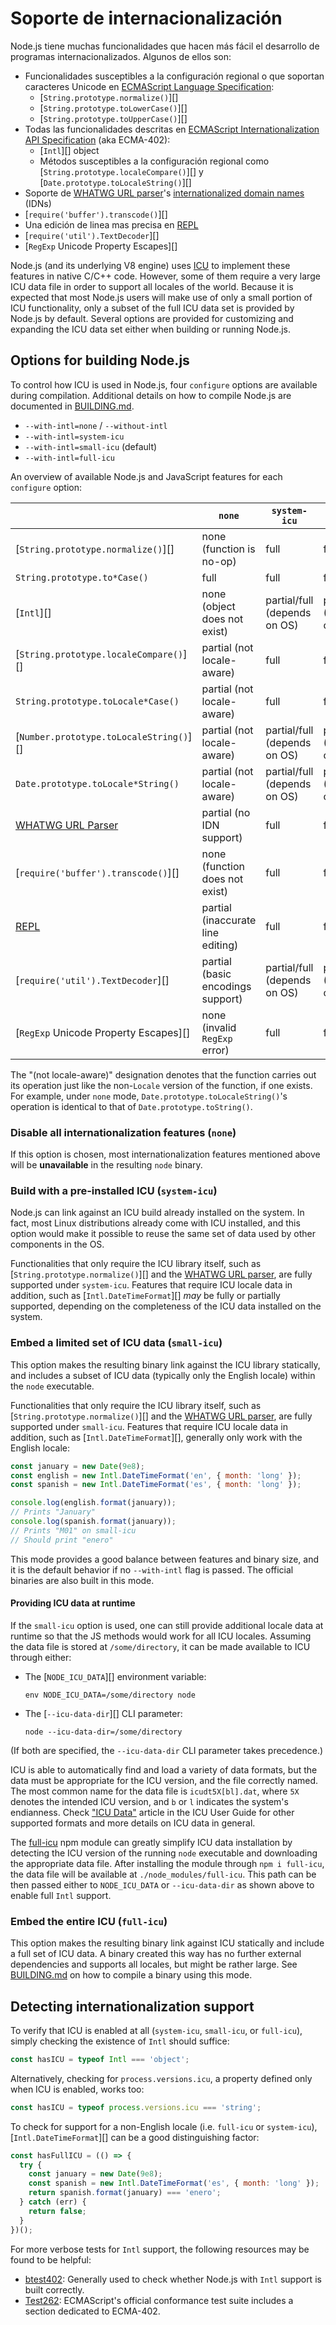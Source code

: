 # Soporte de internacionalización

<!--introduced_in=v8.2.0-->

<!-- type=misc -->

Node.js tiene muchas funcionalidades que hacen más fácil el desarrollo de programas internacionalizados. Algunos de ellos son:

- Funcionalidades susceptibles a la configuración regional o que soportan caracteres Unicode en [ECMAScript Language Specification](https://tc39.github.io/ecma262/): 
    - [`String.prototype.normalize()`][]
    - [`String.prototype.toLowerCase()`][]
    - [`String.prototype.toUpperCase()`][]
- Todas las funcionalidades descritas en [ECMAScript Internationalization API Specification](https://tc39.github.io/ecma402/) (aka ECMA-402): 
    - [`Intl`][] object
    - Métodos susceptibles a la configuración regional como [`String.prototype.localeCompare()`][] y [`Date.prototype.toLocaleString()`][]
- Soporte de [WHATWG URL parser](url.html#url_the_whatwg_url_api)'s [internationalized domain names](https://en.wikipedia.org/wiki/Internationalized_domain_name) (IDNs)
- [`require('buffer').transcode()`][]
- Una edición de linea mas precisa en [REPL](repl.html#repl_repl)
- [`require('util').TextDecoder`][]
- [`RegExp` Unicode Property Escapes][]

Node.js (and its underlying V8 engine) uses [ICU](http://icu-project.org/) to implement these features in native C/C++ code. However, some of them require a very large ICU data file in order to support all locales of the world. Because it is expected that most Node.js users will make use of only a small portion of ICU functionality, only a subset of the full ICU data set is provided by Node.js by default. Several options are provided for customizing and expanding the ICU data set either when building or running Node.js.

## Options for building Node.js

To control how ICU is used in Node.js, four `configure` options are available during compilation. Additional details on how to compile Node.js are documented in [BUILDING.md](https://github.com/nodejs/node/blob/master/BUILDING.md).

- `--with-intl=none` / `--without-intl`
- `--with-intl=system-icu`
- `--with-intl=small-icu` (default)
- `--with-intl=full-icu`

An overview of available Node.js and JavaScript features for each `configure` option:

|                                                      | `none`                            | `system-icu`                 | `small-icu`            | `full-icu` |
| ---------------------------------------------------- | --------------------------------- | ---------------------------- | ---------------------- | ---------- |
| [`String.prototype.normalize()`][]                   | none (function is no-op)          | full                         | full                   | full       |
| `String.prototype.to*Case()`                         | full                              | full                         | full                   | full       |
| [`Intl`][]                                           | none (object does not exist)      | partial/full (depends on OS) | partial (English-only) | full       |
| [`String.prototype.localeCompare()`][]               | partial (not locale-aware)        | full                         | full                   | full       |
| `String.prototype.toLocale*Case()`                   | partial (not locale-aware)        | full                         | full                   | full       |
| [`Number.prototype.toLocaleString()`][]              | partial (not locale-aware)        | partial/full (depends on OS) | partial (English-only) | full       |
| `Date.prototype.toLocale*String()`                   | partial (not locale-aware)        | partial/full (depends on OS) | partial (English-only) | full       |
| [WHATWG URL Parser](url.html#url_the_whatwg_url_api) | partial (no IDN support)          | full                         | full                   | full       |
| [`require('buffer').transcode()`][]                  | none (function does not exist)    | full                         | full                   | full       |
| [REPL](repl.html#repl_repl)                          | partial (inaccurate line editing) | full                         | full                   | full       |
| [`require('util').TextDecoder`][]                    | partial (basic encodings support) | partial/full (depends on OS) | partial (Unicode-only) | full       |
| [`RegExp` Unicode Property Escapes][]                | none (invalid `RegExp` error)     | full                         | full                   | full       |

The "(not locale-aware)" designation denotes that the function carries out its operation just like the non-`Locale` version of the function, if one exists. For example, under `none` mode, `Date.prototype.toLocaleString()`'s operation is identical to that of `Date.prototype.toString()`.

### Disable all internationalization features (`none`)

If this option is chosen, most internationalization features mentioned above will be **unavailable** in the resulting `node` binary.

### Build with a pre-installed ICU (`system-icu`)

Node.js can link against an ICU build already installed on the system. In fact, most Linux distributions already come with ICU installed, and this option would make it possible to reuse the same set of data used by other components in the OS.

Functionalities that only require the ICU library itself, such as [`String.prototype.normalize()`][] and the [WHATWG URL parser](url.html#url_the_whatwg_url_api), are fully supported under `system-icu`. Features that require ICU locale data in addition, such as [`Intl.DateTimeFormat`][] *may* be fully or partially supported, depending on the completeness of the ICU data installed on the system.

### Embed a limited set of ICU data (`small-icu`)

This option makes the resulting binary link against the ICU library statically, and includes a subset of ICU data (typically only the English locale) within the `node` executable.

Functionalities that only require the ICU library itself, such as [`String.prototype.normalize()`][] and the [WHATWG URL parser](url.html#url_the_whatwg_url_api), are fully supported under `small-icu`. Features that require ICU locale data in addition, such as [`Intl.DateTimeFormat`][], generally only work with the English locale:

```js
const january = new Date(9e8);
const english = new Intl.DateTimeFormat('en', { month: 'long' });
const spanish = new Intl.DateTimeFormat('es', { month: 'long' });

console.log(english.format(january));
// Prints "January"
console.log(spanish.format(january));
// Prints "M01" on small-icu
// Should print "enero"
```

This mode provides a good balance between features and binary size, and it is the default behavior if no `--with-intl` flag is passed. The official binaries are also built in this mode.

#### Providing ICU data at runtime

If the `small-icu` option is used, one can still provide additional locale data at runtime so that the JS methods would work for all ICU locales. Assuming the data file is stored at `/some/directory`, it can be made available to ICU through either:

- The [`NODE_ICU_DATA`][] environment variable:
    
    ```shell
    env NODE_ICU_DATA=/some/directory node
    ```

- The [`--icu-data-dir`][] CLI parameter:
    
    ```shell
    node --icu-data-dir=/some/directory
    ```

(If both are specified, the `--icu-data-dir` CLI parameter takes precedence.)

ICU is able to automatically find and load a variety of data formats, but the data must be appropriate for the ICU version, and the file correctly named. The most common name for the data file is `icudt5X[bl].dat`, where `5X` denotes the intended ICU version, and `b` or `l` indicates the system's endianness. Check ["ICU Data"](http://userguide.icu-project.org/icudata) article in the ICU User Guide for other supported formats and more details on ICU data in general.

The [full-icu](https://www.npmjs.com/package/full-icu) npm module can greatly simplify ICU data installation by detecting the ICU version of the running `node` executable and downloading the appropriate data file. After installing the module through `npm i full-icu`, the data file will be available at `./node_modules/full-icu`. This path can be then passed either to `NODE_ICU_DATA` or `--icu-data-dir` as shown above to enable full `Intl` support.

### Embed the entire ICU (`full-icu`)

This option makes the resulting binary link against ICU statically and include a full set of ICU data. A binary created this way has no further external dependencies and supports all locales, but might be rather large. See [BUILDING.md](https://github.com/nodejs/node/blob/master/BUILDING.md#build-with-full-icu-support-all-locales-supported-by-icu) on how to compile a binary using this mode.

## Detecting internationalization support

To verify that ICU is enabled at all (`system-icu`, `small-icu`, or `full-icu`), simply checking the existence of `Intl` should suffice:

```js
const hasICU = typeof Intl === 'object';
```

Alternatively, checking for `process.versions.icu`, a property defined only when ICU is enabled, works too:

```js
const hasICU = typeof process.versions.icu === 'string';
```

To check for support for a non-English locale (i.e. `full-icu` or `system-icu`), [`Intl.DateTimeFormat`][] can be a good distinguishing factor:

```js
const hasFullICU = (() => {
  try {
    const january = new Date(9e8);
    const spanish = new Intl.DateTimeFormat('es', { month: 'long' });
    return spanish.format(january) === 'enero';
  } catch (err) {
    return false;
  }
})();
```

For more verbose tests for `Intl` support, the following resources may be found to be helpful:

- [btest402](https://github.com/srl295/btest402): Generally used to check whether Node.js with `Intl` support is built correctly.
- [Test262](https://github.com/tc39/test262/tree/master/test/intl402): ECMAScript's official conformance test suite includes a section dedicated to ECMA-402.